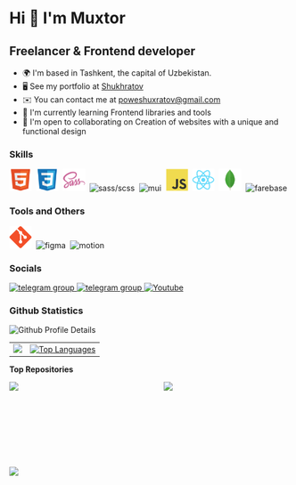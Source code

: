 Hi 👋 I'm Muxtor
=======================

Freelancer  &  Frontend developer
------------------

* 🌍  I'm based in Tashkent, the capital of Uzbekistan.
* 🖥️  See my portfolio at [Shukhratov](http://shukhratov-mid-portfolio.netlify.app)
* ✉️  You can contact me at [poweshuxratov@gmail.com](mailto:poweshuxratov@gmail.com)
* 🧠  I'm currently learning Frontend libraries and tools
* 🤝  I'm open to collaborating on Creation of websites with a unique and functional design

### Skills

<div>
  <img src="https://github.com/devicons/devicon/blob/master/icons/html5/html5-original.svg" title="html5" alt="html5" width="40" height="40"/>&nbsp
  <img src="https://github.com/devicons/devicon/blob/master/icons/css3/css3-original.svg" title="css" alt="css" width="40" height="40"/>&nbsp
  <img src="https://github.com/devicons/devicon/blob/master/icons/sass/sass-original.svg" title="sass/scss" alt="sass/scss" width="40" height="40"/>&nbsp;
  <img src="https://raw.githubusercontent.com/danielcranney/readme-generator/main/public/icons/skills/tailwindcss-colored.svg" title="Tailwind css" alt="sass/scss" width="40" height="40"/>&nbsp;
  <img src="https://raw.githubusercontent.com/danielcranney/readme-generator/main/public/icons/skills/materialui-colored.svg" title="Material-ui" alt="mui" width="40" height="40"/>&nbsp;
  <img src="https://github.com/devicons/devicon/blob/master/icons/javascript/javascript-original.svg" title="javascript" alt="javascript" width="40" height="40"/>&nbsp
  <img src="https://github.com/devicons/devicon/blob/master/icons/react/react-original.svg" title="reactjs" alt="reactjs" width="40" height="40"/>&nbsp
  <img src="https://github.com/devicons/devicon/blob/master/icons/mongodb/mongodb-original.svg" title="mongodb" alt="mongodb" width="40" height="40"/>&nbsp
  <img src="https://raw.githubusercontent.com/danielcranney/readme-generator/main/public/icons/skills/firebase-colored.svg" title="Farebase" alt="farebase" width="40" height="40"/>&nbsp
 
<!--   <img src="https://github.com/devicons/devicon/blob/master/icons/redux/redux-original.svg" title="redux" alt="redux" width="40" height="40"/>&nbsp; -->
</div>

### Tools and Others
<div>
     <img src="https://github.com/devicons/devicon/blob/master/icons/git/git-original.svg" title="git" alt="git" width="40" height="40"/>&nbsp
     <img src="https://raw.githubusercontent.com/danielcranney/readme-generator/main/public/icons/skills/figma-colored.svg" title="Figma" alt="figma" 
      width="40" height="40"/>&nbsp
     <img src="https://seeklogo.com/images/F/framer-motion-logo-DA1E33CAA1-seeklogo.com.png" title="Frame motion" alt="motion" width="40" height="40"/>
</div>

### Socials
<a href="https://t.me/Shukhratov_3082" target="_blank">
  <img src="https://cdn-icons-png.flaticon.com/512/2111/2111646.png" width="40" height="40" alt="telegram group" title="Telegram" />
</a>

<a href="https://www.codepen.io/Shukhratov3082" target="_blank">
  <img src="https://raw.githubusercontent.com/danielcranney/readme-generator/main/public/icons/socials/codepen-dark.svg" width="40" height="40" alt="telegram group" title="Codepen"/>
</a>
<a href="https://www.youtube.com/@Shukhratov" target="_blank">
  <img src="https://cdn-icons-png.flaticon.com/512/3670/3670147.png" width="40" height="40" alt="Youtube" title="Youtube"/>
</a>

    
### Github Statistics

   ![Github Profile Details](https://github-profile-summary-cards.vercel.app/api/cards/profile-details?username=shukhratov3082&theme=github_dark) 

<table>
  <tr>
    <td>
      <a href="http://www.github.com/Shukhratov3082"><img src="https://github-readme-streak-stats.herokuapp.com/?user=Shukhratov3082&stroke=ffffff&background=1c1917&ring=0891b2&fire=0891b2&currStreakNum=ffffff&currStreakLabel=0891b2&sideNums=ffffff&sideLabels=ffffff&dates=ffffff&hide_border=true" /></a>
    </td>
    <td>
    <a href="https://github.com/Shukhratov3082" align="left"><img src="https://github-readme-stats.vercel.app/api/top-langs/?username=Shukhratov3082&langs_count=10&title_color=0891b2&text_color=ffffff&icon_color=0891b2&bg_color=1c1917&hide_border=true&locale=en&custom_title=Top%20%Languages" alt="Top Languages" /></a>
    </td>
  </tr>
</table>



   
<b>Top Repositories</b>
<div width="100%" align="center"><a href="https://github.com/Shukhratov3082/Instagram-Clone" align="left"><img align="left" width="45%" src="https://github-readme-stats.vercel.app/api/pin/?username=Shukhratov3082&repo=Instagram-Clone&title_color=0891b2&text_color=ffffff&icon_color=0891b2&bg_color=1c1917&hide_border=true&locale=en" /></a><a href="https://github.com/Shukhratov3082/Pokemons-Site" align="right"><img align="right" width="45%" src="https://github-readme-stats.vercel.app/api/pin/?username=Shukhratov3082&repo=Pokemons-Site&title_color=0891b2&text_color=ffffff&icon_color=0891b2&bg_color=1c1917&hide_border=true&locale=en" /></a></div><br /><br /><br /><br /><br /><br /><br />
<br /><br />
<div width="100%" align="center"><a href="https://github.com/Shukhratov3082/Book-shelf" align="left"><img align="left" width="45%" src="https://github-readme-stats.vercel.app/api/pin/?username=Shukhratov3082&repo=Book-shelf&title_color=0891b2&text_color=ffffff&icon_color=0891b2&bg_color=1c1917&hide_border=true&locale=en" /></a></div>



